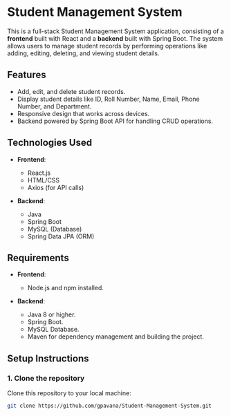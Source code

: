 # Student Management System

This is a full-stack Student Management System application, consisting of a **frontend** built with React and a **backend** built with Spring Boot. The system allows users to manage student records by performing operations like adding, editing, deleting, and viewing student details.

## Features

- Add, edit, and delete student records.
- Display student details like ID, Roll Number, Name, Email, Phone Number, and Department.
- Responsive design that works across devices.
- Backend powered by Spring Boot API for handling CRUD operations.

## Technologies Used

- **Frontend**: 
  - React.js
  - HTML/CSS
  - Axios (for API calls)

- **Backend**:
  - Java
  - Spring Boot
  - MySQL (Database)
  - Spring Data JPA (ORM)

## Requirements

- **Frontend**:
  - Node.js and npm installed.
  
- **Backend**:
  - Java 8 or higher.
  - Spring Boot.
  - MySQL Database.
  - Maven for dependency management and building the project.

## Setup Instructions

### 1. Clone the repository

Clone this repository to your local machine:

```bash
git clone https://github.com/gpavana/Student-Management-System.git
